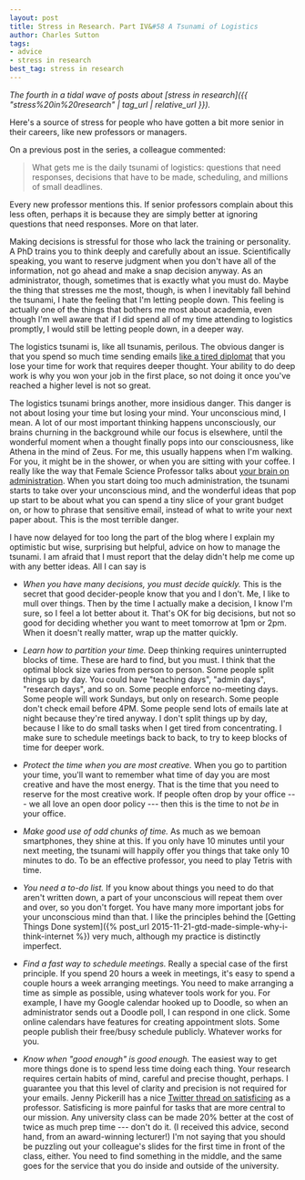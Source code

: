 ```yaml
---
layout: post
title: Stress in Research. Part IV&#58 A Tsunami of Logistics
author: Charles Sutton
tags:
- advice
- stress in research
best_tag: stress in research
---
```


*The fourth in a tidal wave of posts about
[stress in research]({{ "stress%20in%20research" | tag_url | relative_url }}).*

Here's a source of stress for people who have gotten a bit more senior
in their careers, like new professors or managers.

On a previous post in the series, a colleague commented:
> What gets me is the daily tsunami of logistics: questions that need responses,
> decisions that have to be made, scheduling, and millions of small deadlines.

Every new professor mentions this. If senior professors complain about this
less often, perhaps it is because they are simply better at ignoring questions
that need responses. More on that later.

Making decisions is stressful for those who lack the training or personality.
A PhD trains you to think deeply and carefully about an issue.
Scientifically speaking, you want to reserve judgment when you don't have all of
the information, not go ahead and make a snap decision anyway.
As an administrator, though, sometimes that is exactly what you must do.
Maybe the thing that stresses me the most, though, is when I inevitably fall
behind the tsunami, I hate the feeling that I'm letting people down.
This feeling is actually one of the things that bothers me most about
academia, even though I'm well aware that if I did spend all of my
time attending to logistics promptly, I would still be letting people down,
in a deeper way.

The logistics tsunami is, like all tsunamis, perilous. The obvious danger
is that you spend so much time sending emails
[like a tired diplomat](http://theoatmeal.com/comics/email_monster)
that you lose your time for work that requires deeper thought.
Your ability to do deep work is why you won your job in the first place,
so not doing it once you've reached a higher level is not so great.

The logistics tsunami brings another, more insidious danger.
This danger is not about losing
your time but losing your mind. Your unconscious mind, I mean.
A lot of our most important thinking happens unconsciously,
our brains churning in the background while our focus is elsewhere,
until the wonderful moment when a thought finally pops into our consciousness,
like Athena in the mind of Zeus.
For me, this usually happens when I'm walking.
For you, it might be in the shower, or when you are sitting with your coffee.
I really like the way that Female Science Professor talks about
[your brain on administration](http://science-professor.blogspot.com/2014/11/this-is-your-brain-on-administration.html).
When you start doing too much administration, the tsunami starts to take
over your unconscious mind, and the wonderful ideas that pop up start to be
about what you can spend a tiny slice of your grant budget on, or
how to phrase that sensitive email, instead of what to write your
next paper about. This is the most terrible danger.

I have now delayed for too long the part of the blog where I explain my
optimistic but wise, surprising but helpful, advice on how
to manage the tsunami. I am afraid that I must report that
the delay didn't help me come up with any better ideas.
All I can say is

* *When you have many decisions, you must decide quickly.* This is the secret
that good decider-people know that you and I don't. Me, I like to mull over
things. Then by the time I actually make a decision, I know I'm sure,
so I feel a lot better about it. That's OK for big decisions, but not so good
for deciding whether you want to meet tomorrow at 1pm or 2pm.
When it doesn't really matter, wrap up the matter quickly.

* *Learn how to partition your time.* Deep thinking requires uninterrupted
blocks of time. These are hard to find, but you must.
I think that the optimal block size varies from person
to person. Some people split things up by day.
You could have "teaching days", "admin days", "research days", and so on.
Some people enforce no-meeting days. Some people will work Sundays,
but only on research.
Some people don't check email before 4PM.
Some people send lots of emails late at night because they're tired anyway.
I don't split things up by day, because I like to do small tasks
when I get tired from concentrating. I make sure to schedule meetings back
to back, to try to keep blocks of time for deeper work.

* *Protect the time when you are most creative.* When you go to partition
your time, you'll want to remember what time of day you are most creative
and have the most energy. That is the time that you need to reserve for
the most creative work. If people often drop by your office --- we all love
an open door policy --- then this is the time to not *be* in your
office.

* *Make good use of odd chunks of time.* As much as we bemoan smartphones,
they shine at this. If you only have 10 minutes until your next meeting,
the tsunami will happily offer you things that take only 10 minutes to do.
To be an effective professor, you need to play Tetris with time.

* *You need a to-do list.* If you know about things you need to do
that aren't written down, a part of your unconscious will repeat them over
and over, so you don't forget. You have many more important jobs for
your unconscious mind than that. I like the principles behind the
[Getting Things Done system]({% post_url 2015-11-21-gtd-made-simple-why-i-think-internet %})
  very much, although my practice is distinctly imperfect.

* *Find a fast way to schedule meetings.* Really a special case of the first
principle. If you spend 20 hours a week in meetings, it's easy to spend
a couple hours a week arranging meetings. You need to make arranging a time
as simple as possible, using whatever tools work for you. For example,
I have my Google calendar hooked up to Doodle, so when an administrator
sends out a Doodle poll, I can respond in one click. Some online calendars
have features for creating appointment slots. Some people publish their
free/busy schedule publicly. Whatever works for you.

* *Know when "good enough" is good enough.* The easiest way to get more things
done is to spend less time doing each thing. Your research requires certain
habits of mind, careful and precise thought, perhaps. I guarantee you that
this level of clarity and precision is not required for your emails.
Jenny Pickerill has a nice
[Twitter thread on satisficing](https://twitter.com/JennyPickerill/status/985780112112091141)
as a professor.
Satisficing is more painful for tasks that are more central
to our mission. Any university class can be made 20% better at the cost
of twice as much prep time --- don't do it. (I received this advice,
  second hand, from an award-winning lecturer!) I'm not saying that
you should be puzzling out your colleague's slides for the first time
in front of the class, either. You need to find something in the middle,
and the same goes for the service that you do inside and outside
of the university.
